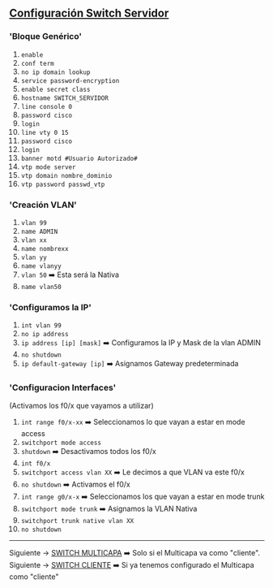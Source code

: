 ## [Configuración Switch Servidor](README.md)

### 'Bloque Genérico'

1. `enable`
2. `conf term`
3. `no ip domain lookup`
4. `service password-encryption`
5. `enable secret class`
6. `hostname SWITCH_SERVIDOR`
7. `line console 0`
8. `password cisco`
9. `login`
10. `line vty 0 15`
11. `password cisco`
12. `login`
13. `banner motd #Usuario Autorizado#`
14. `vtp mode server`
15. `vtp domain nombre_dominio`
16. `vtp password passwd_vtp`

### 'Creación VLAN'

1. `vlan 99`
2. `name ADMIN`
3. `vlan xx`
4. `name nombrexx`
5. `vlan yy`
6. `name vlanyy`
7. `vlan 50` ➡️ Esta será la Nativa
8. `name vlan50`

### 'Configuramos la IP'
1. `int vlan 99`
2. `no ip address`
3. `ip address [ip] [mask]` ➡️ Configuramos la IP y Mask de la vlan ADMIN
4. `no shutdown`
5. `ip default-gateway [ip]` ➡️ Asignamos Gateway predeterminada

### 'Configuracion Interfaces'
(Activamos los f0/x que vayamos a utilizar)

1. `int range f0/x-xx` ➡️ Seleccionamos lo que vayan a estar en mode access
2. `switchport mode access`
3. `shutdown` ➡️ Desactivamos todos los f0/x
4. `int f0/x`
5. `switchport access vlan XX` ➡️ Le decimos a que VLAN va este f0/x
6. `no shutdown` ➡️ Activamos el f0/x
7. `int range g0/x-x` ➡️ Seleccionamos los que vayan a estar en mode trunk
8. `switchport mode trunk` ➡️ Asignamos la VLAN Nativa
9. `switchport trunk native vlan XX`
10. `no shutdown`

---
Siguiente -> [SWITCH MULTICAPA](multicapasvi.md) ➡️ Solo si el Multicapa va como "cliente".
Siguiente -> [SWITCH CLIENTE](clientesvi.md) ➡️ Si ya tenemos configurado el Multicapa como "cliente"
